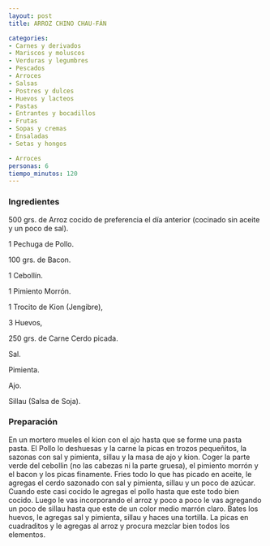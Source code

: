 ```yaml
---
layout: post
title: ARROZ CHINO CHAU-FÁN

categories:
- Carnes y derivados
- Mariscos y moluscos
- Verduras y legumbres
- Pescados
- Arroces
- Salsas
- Postres y dulces
- Huevos y lacteos
- Pastas
- Entrantes y bocadillos
- Frutas
- Sopas y cremas
- Ensaladas
- Setas y hongos

- Arroces
personas: 6 
tiempo_minutos: 120 
---
```

<h3>Ingredientes</h3>
500 grs. de Arroz cocido de preferencia el día anterior (cocinado sin aceite y un poco de sal).

1 Pechuga de Pollo.

100 grs. de Bacon.

1 Cebollín.

1 Pimiento Morrón.

1 Trocito de Kion (Jengibre),

3 Huevos,

250 grs. de Carne Cerdo picada.

Sal.

Pimienta.

Ajo.

Sillau (Salsa de Soja).

<h3>Preparación</h3>
En un mortero mueles el kion con el ajo hasta que se forme una pasta pasta. El Pollo lo deshuesas y la carne la picas en trozos pequeñitos, la sazonas con sal y pimienta, sillau y la masa de ajo y kion. Coger la parte verde del cebollin (no las cabezas ni la parte gruesa), el pimiento morrón y el bacon y los picas finamente. Fries todo lo que has picado en aceite, le agregas el cerdo sazonado con sal y pimienta, sillau y un poco de azúcar. Cuando este casi cocido le agregas el pollo hasta que este todo bien cocido. Luego le vas incorporando el arroz y poco a poco le vas agregando un poco de sillau hasta que este de un color medio marrón claro. Bates los huevos, le agregas sal y pimienta, sillau y haces una tortilla. La picas en cuadraditos y le agregas al arroz y procura mezclar bien todos los elementos.


